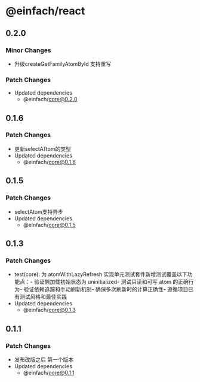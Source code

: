 # @einfach/react

## 0.2.0

### Minor Changes

- 升级createGetFamilyAtomById 支持重写

### Patch Changes

- Updated dependencies
  - @einfach/core@0.2.0

## 0.1.6

### Patch Changes

- 更新selectATtom的类型
- Updated dependencies
  - @einfach/core@0.1.6

## 0.1.5

### Patch Changes

- selectAtom支持异步
- Updated dependencies
  - @einfach/core@0.1.5

## 0.1.3

### Patch Changes

- test(core): 为 atomWithLazyRefresh 实现单元测试套件新增测试覆盖以下功能点：- 验证懒加载初始状态为 uninitialized- 测试只读和可写 atom 的正确行为- 验证依赖追踪和手动刷新机制- 确保多次刷新时的计算正确性- 遵循项目已有测试风格和最佳实践
- Updated dependencies
  - @einfach/core@0.1.3

## 0.1.1

### Patch Changes

- 发布改版之后 第一个版本
- Updated dependencies
  - @einfach/core@0.1.1
